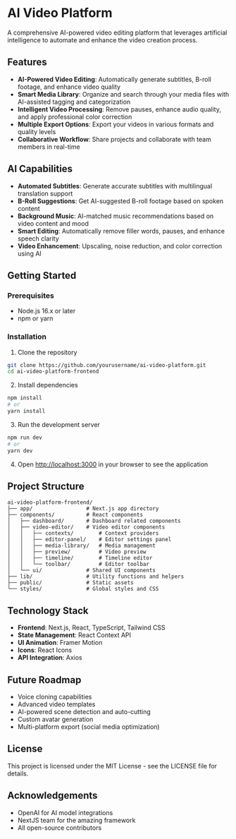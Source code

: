 # AI Video Platform

A comprehensive AI-powered video editing platform that leverages artificial intelligence to automate and enhance the video creation process.

## Features

- **AI-Powered Video Editing**: Automatically generate subtitles, B-roll footage, and enhance video quality
- **Smart Media Library**: Organize and search through your media files with AI-assisted tagging and categorization
- **Intelligent Video Processing**: Remove pauses, enhance audio quality, and apply professional color correction
- **Multiple Export Options**: Export your videos in various formats and quality levels
- **Collaborative Workflow**: Share projects and collaborate with team members in real-time

## AI Capabilities

- **Automated Subtitles**: Generate accurate subtitles with multilingual translation support
- **B-Roll Suggestions**: Get AI-suggested B-roll footage based on spoken content
- **Background Music**: AI-matched music recommendations based on video content and mood
- **Smart Editing**: Automatically remove filler words, pauses, and enhance speech clarity
- **Video Enhancement**: Upscaling, noise reduction, and color correction using AI

## Getting Started

### Prerequisites

- Node.js 16.x or later
- npm or yarn

### Installation

1. Clone the repository
```bash
git clone https://github.com/yourusername/ai-video-platform.git
cd ai-video-platform-frontend
```

2. Install dependencies
```bash
npm install
# or
yarn install
```

3. Run the development server
```bash
npm run dev
# or
yarn dev
```

4. Open [http://localhost:3000](http://localhost:3000) in your browser to see the application

## Project Structure

```
ai-video-platform-frontend/
├── app/                 # Next.js app directory
├── components/          # React components
│   ├── dashboard/       # Dashboard related components
│   ├── video-editor/    # Video editor components
│   │   ├── contexts/        # Context providers
│   │   ├── editor-panel/    # Editor settings panel
│   │   ├── media-library/   # Media management 
│   │   ├── preview/         # Video preview
│   │   ├── timeline/        # Timeline editor
│   │   └── toolbar/         # Editor toolbar
│   └── ui/              # Shared UI components
├── lib/                 # Utility functions and helpers
├── public/              # Static assets
└── styles/              # Global styles and CSS
```

## Technology Stack

- **Frontend**: Next.js, React, TypeScript, Tailwind CSS
- **State Management**: React Context API
- **UI Animation**: Framer Motion
- **Icons**: React Icons
- **API Integration**: Axios

## Future Roadmap

- Voice cloning capabilities
- Advanced video templates
- AI-powered scene detection and auto-cutting
- Custom avatar generation
- Multi-platform export (social media optimization)

## License

This project is licensed under the MIT License - see the LICENSE file for details.

## Acknowledgements

- OpenAI for AI model integrations
- NextJS team for the amazing framework
- All open-source contributors 